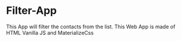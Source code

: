 # Filter-App
This App will filter the contacts from the list. This Web App is made of HTML Vanilla JS and MaterializeCss
